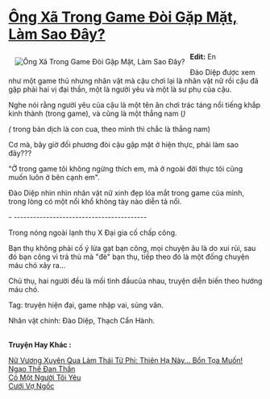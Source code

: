 <a href="https://utruyen.com/truyen/ong-xa-trong-game-doi-gap-mat-lam-sao-day/18603/" title="Ông Xã Trong Game Đòi Gặp Mặt, Làm Sao Đây?"><h1>Ông Xã Trong Game Đòi Gặp Mặt, Làm Sao Đây?</h1></a><div style="display:table"><img align="right" style="float: left; padding: 10px;" src="https://utruyen.com/images/story/200x260/ong-xa-trong-game-doi-gap-mat-lam-sao-day.jpg" alt="Ông Xã Trong Game Đòi Gặp Mặt, Làm Sao Đây?"><b>Edit:</b> En<p></p>Đào Diệp được xem như một game thủ nhưng nhân vật mà cậu chơi lại là nhân vật nữ rồi cậu đã gặp phải hai vị đại thần, một là người yêu và một là sư phụ của cậu.<p></p>Nghe nói rằng người yêu của cậu là một tên ăn chơi trác táng nổi tiếng khắp kinh thành (trong game), và cũng là một thẳng nam (*) <p></p>(* trong bản dịch là con cua, theo mình thì chắc là thẳng nam) <p></p>Cơ mà, bây giờ đối phương đòi cậu gặp mặt ở hiện thực, phải làm sao đây??? <p></p>"Ở trong game tôi không ngừng thích em, mà ở ngoài đời thực tôi cũng muốn luôn ở bên cạnh em".<p></p>Đào Diệp nhìn nhìn nhân vật nữ xinh đẹp lóa mắt trong game của mình, trong lòng có một nổi khổ không tày nào diễn tả nổi.<p></p>- -----------------------------------------<p></p>Trong nóng ngoài lạnh thụ X Đại gia cố chấp công.<p></p>Bạn thụ không phải cố ý lừa gạt bạn công, mọi chuyện âu là do xui rủi, sau đó bạn công vì trả thù mà "đè" bạn thụ, tiếp theo đó là một đống chuyện máu chó xảy ra... <p></p>Chủ thụ, hai người đều là mối tình đầucủa nhau, truyện diễn biến theo hướng máu chó. <p></p>Tag: truyện hiện đại, game nhập vai, sủng văn. <p></p>Nhân vật chính: Đào Diệp, Thạch Cẩn Hành. </div><p><br><b>Truyện Hay Khác :</b></p><a href="https://utruyen.com/truyen/nu-vuong-xuyen-qua-lam-thai-tu-phi-thien-ha-nay-bon-toa-muon/16808/" alt="Nữ Vương Xuyên Qua Làm Thái Tử Phi: Thiên Hạ Này... Bổn Tọa Muốn!">Nữ Vương Xuyên Qua Làm Thái Tử Phi: Thiên Hạ Này... Bổn Tọa Muốn!</a><br/><a href="https://github.com/quanluxury/ngontinhhot/tree/master/truyenhay/21750/" alt="Ngạo Thế Đan Thần">Ngạo Thế Đan Thần</a><br/><a href="https://truyenngontinhay.wordpress.com/2019/10/03/co-mot-nguoi-toi-yeu/" alt="Có Một Người Tôi Yêu">Có Một Người Tôi Yêu</a><br/><a href="https://github.com/quanluxury/ngontinhhot/tree/master/truyenhay/19410/" alt="Cưới Vợ Ngốc">Cưới Vợ Ngốc</a><br/>